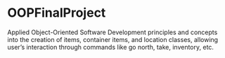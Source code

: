 # OOPFinalProject
Applied Object-Oriented Software Development principles and concepts into the creation of items, container items, and location classes, allowing user’s interaction through commands like go north, take, inventory, etc. 
